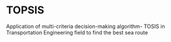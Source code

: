 # TOPSIS
Application of multi-criteria decision-making algorithm- TOSIS in Transportation Engineering field to find the best sea route
